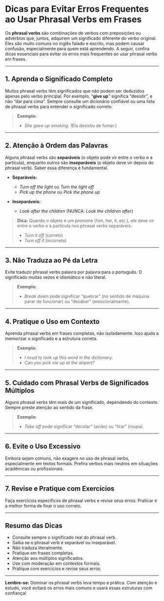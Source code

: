 
# Dicas para Evitar Erros Frequentes ao Usar Phrasal Verbs em Frases

Os **phrasal verbs** são combinações de verbos com preposições ou advérbios que, juntos, adquirem um significado diferente do verbo original. Eles são muito comuns no inglês falado e escrito, mas podem causar confusão, especialmente para quem está aprendendo. A seguir, confira dicas essenciais para evitar os erros mais frequentes ao usar phrasal verbs em frases.

---

## 1. **Aprenda o Significado Completo**

Muitos phrasal verbs têm significados que não podem ser deduzidos apenas pelo verbo principal. Por exemplo, “**give up**” significa “desistir”, e não “dar para cima”. Sempre consulte um dicionário confiável ou uma lista de phrasal verbs para entender o significado correto.

> **Exemplo:**  
> - *She gave up smoking.* (Ela desistiu de fumar.)

---

## 2. **Atenção à Ordem das Palavras**

Alguns phrasal verbs são **separáveis** (o objeto pode vir entre o verbo e a partícula), enquanto outros são **inseparáveis** (o objeto deve vir depois do phrasal verb). Saber essa diferença é fundamental.

- **Separáveis:**  
  - *Turn off the light* ou *Turn the light off*  
  - *Pick up the phone* ou *Pick the phone up*

- **Inseparáveis:**  
  - *Look after the children* (NUNCA: *Look the children after*)

> **Dica:** Quando o objeto é um pronome (him, her, it, etc.), ele deve vir entre o verbo e a partícula nos phrasal verbs separáveis.  
> - *Turn it off* (correto)  
> - *Turn off it* (incorreto)

---

## 3. **Não Traduza ao Pé da Letra**

Evite traduzir phrasal verbs palavra por palavra para o português. O significado muitas vezes é idiomático e não literal.

> **Exemplo:**  
> - *Break down* pode significar “quebrar” (no sentido de máquina parar de funcionar) ou “desabar” (emocionalmente).

---

## 4. **Pratique o Uso em Contexto**

Aprenda phrasal verbs em frases completas, não isoladamente. Isso ajuda a memorizar o significado e a estrutura correta.

> **Exemplo:**  
> - *I need to look up this word in the dictionary.*  
> - *Can you pick me up at the airport?*

---

## 5. **Cuidado com Phrasal Verbs de Significados Múltiplos**

Alguns phrasal verbs têm mais de um significado, dependendo do contexto. Sempre preste atenção ao sentido da frase.

> **Exemplo:**  
> - *Take off* pode significar “decolar” (avião) ou “tirar” (roupa).

---

## 6. **Evite o Uso Excessivo**

Embora sejam comuns, não exagere no uso de phrasal verbs, especialmente em textos formais. Prefira verbos mais neutros em situações acadêmicas ou profissionais.

---

## 7. **Revise e Pratique com Exercícios**

Faça exercícios específicos de phrasal verbs e revise seus erros. Praticar é a melhor forma de fixar o uso correto.

---

## Resumo das Dicas

- Consulte sempre o significado real do phrasal verb.
- Saiba se o phrasal verb é separável ou inseparável.
- Não traduza literalmente.
- Pratique em frases completas.
- Atenção aos múltiplos significados.
- Use com moderação em contextos formais.
- Pratique com exercícios e revise seus erros.

---

**Lembre-se:** Dominar os phrasal verbs leva tempo e prática. Com atenção e estudo, você evitará os erros mais comuns e usará essas estruturas com confiança!

```
